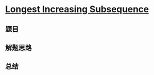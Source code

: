 # [Longest Increasing Subsequence](https://leetcode.com/problems/longest-increasing-subsequence/)
## 题目


## 解题思路


## 总结


